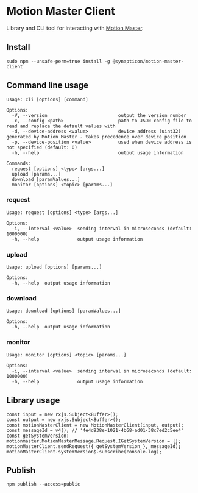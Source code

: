 # Motion Master Client

Library and CLI tool for interacting with [Motion Master](https://github.com/synapticon/motion-master).

## Install

    sudo npm --unsafe-perm=true install -g @synapticon/motion-master-client

## Command line usage

    Usage: cli [options] [command]

    Options:
      -V, --version                          output the version number
      -c, --config <path>                    path to JSON config file to read and replace the default values with
      -d, --device-address <value>           device address (uint32) generated by Motion Master - takes precedence over device position
      -p, --device-position <value>          used when device address is not specified (default: 0)
      -h, --help                             output usage information

    Commands:
      request [options] <type> [args...]
      upload [params...]
      download [paramValues...]
      monitor [options] <topic> [params...]
 
### request

    Usage: request [options] <type> [args...]

    Options:
      -i, --interval <value>  sending interval in microseconds (default: 1000000)
      -h, --help              output usage information

### upload

    Usage: upload [options] [params...]

    Options:
      -h, --help  output usage information

### download

    Usage: download [options] [paramValues...]

    Options:
      -h, --help  output usage information

### monitor

    Usage: monitor [options] <topic> [params...]

    Options:
      -i, --interval <value>  sending interval in microseconds (default: 1000000)
      -h, --help              output usage information

## Library usage

    const input = new rxjs.Subject<Buffer>();
    const output = new rxjs.Subject<Buffer>();
    const motionMasterClient = new MotionMasterClient(input, output);
    const messageId = v4(); // '4e4d938e-1021-4b68-ad01-38c7ed2c5ee4'
    const getSystemVersion: motionmaster.MotionMasterMessage.Request.IGetSystemVersion = {};
    motionMasterClient.sendRequest({ getSystemVersion }, messageId);
    motionMasterClient.systemVersion$.subscribe(console.log);

## Publish

    npm publish --access=public
